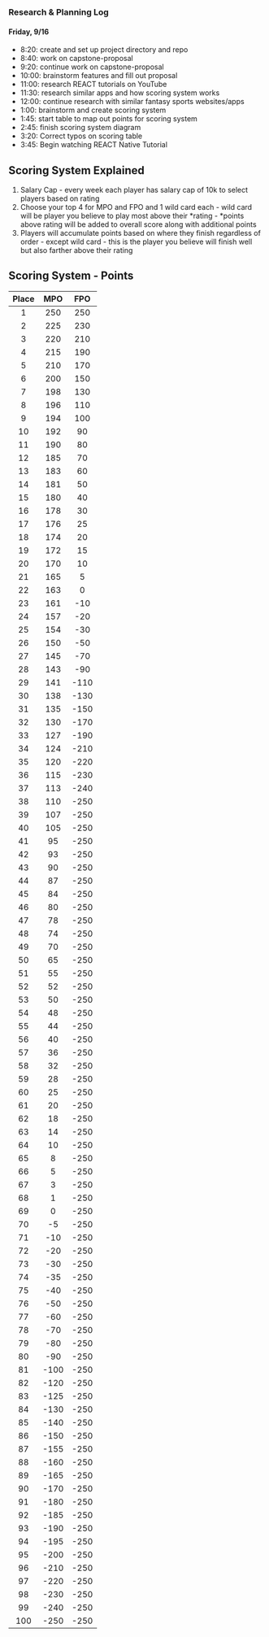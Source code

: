 ### Research & Planning Log
#### Friday, 9/16
* 8:20: create and set up project directory and repo
* 8:40: work on capstone-proposal
* 9:20: continue work on capstone-proposal
* 10:00: brainstorm features and fill out proposal
* 11:00: research REACT tutorials on YouTube
* 11:30: research similar apps and how scoring system works
* 12:00: continue research with similar fantasy sports websites/apps
* 1:00: brainstorm and create scoring system
* 1:45: start table to map out points for scoring system
* 2:45: finish scoring system diagram 
* 3:20: Correct typos on scoring table
* 3:45: Begin watching REACT Native Tutorial






## Scoring System Explained
1. Salary Cap - every week each player has salary cap of 10k to select players based on rating
2. Choose your top 4 for MPO and FPO and 1 wild card each - wild card will be player you believe to play most above their *rating - *points above rating will be added to overall score along with additional points
3. Players will accumulate points based on where they finish regardless of order - except wild card - this is the player you believe will finish well but also farther above their rating


## Scoring System - Points
| Place | MPO | FPO | 
| :---: | :---: | :---: | 
| 1 | 250 | 250 | 
| 2 | 225 | 230 | 
| 3 | 220 | 210 | 
| 4	|215|	190|
| 5	|210|	170|
|6	|200|	150|
|7	|198|	130|
|8	|196|	110|
|9	|194|	100|
|10	|192|	90|
|11	|190|	80|
|12	|185|	70|
|13	|183|	60|
|14	|181|	50|
|15	|180|	40|
|16	|178|	30|
|17	|176|	25|
|18	|174|	20|
|19	|172|	15|
|20	|170|	10|
|21	|165|	5|
|22	|163|	0|
|23	|161|	-10|
|24	|157|	-20|
|25	|154|	-30|
|26	|150|	-50|
|27	|145|	-70|
|28	|143|	-90|
|29	|141|	-110|
|30	|138|	-130|
|31	|135|	-150|
|32	|130|	-170|
|33	|127|	-190|
|34	|124|	-210|
|35	|120|	-220|
|36	|115|	-230|
|37	|113|	-240|
|38	|110|	-250|
|39	|107|	-250|
|40	|105|	-250|
|41	|95	|-250|
|42	|93	|-250|
|43	|90	|-250|
|44	|87	|-250|
|45	|84	|-250|
|46	|80	|-250|
|47	|78	|-250|
|48	|74	|-250|
|49	|70	|-250|
|50	|65	|-250|
|51	|55	|-250|
|52	|52	|-250|
|53	|50	|-250|
|54	|48	|-250|
|55	|44	|-250|
|56	|40	|-250|
|57	|36	|-250|
|58	|32	|-250|
|59	|28	|-250|
|60	|25	|-250|
|61	|20	|-250|
|62	|18	|-250|
|63	|14	|-250|
|64	|10	|-250|
|65	|8	|-250|
|66	|5	|-250|
|67	|3	|-250|
|68	|1	|-250|
|69	|0	|-250|
|70	|-5	|-250|
|71	|-10	|-250|
|72	|-20	|-250|
|73	|-30	|-250|
|74	|-35	|-250|
|75	|-40	|-250|
|76	|-50	|-250|
|77	|-60	|-250|
|78	|-70	|-250|
|79	|-80	|-250|
|80	|-90	|-250|
|81	|-100	|-250|
|82	|-120	|-250|
|83	|-125	|-250|
|84	|-130	|-250|
|85	|-140	|-250|
|86	|-150	|-250|
|87	|-155	|-250|
|88	|-160	|-250|
|89	|-165	|-250|
|90	|-170	|-250|
|91	|-180	|-250|
|92	|-185	|-250|
|93	|-190	|-250|
|94	|-195	|-250|
|95	|-200	|-250|
|96	|-210	|-250|
|97	|-220	|-250|
|98	|-230	|-250|
|99	|-240	|-250|
|100	|-250	|-250|

